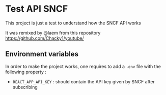 # Test API SNCF

This project is just a test to understand how the SNCF API works

It was remixed by @laem from this repository https://github.com/Chacky1/youtube/

## Environment variables

In order to make the project works, one requires to add a `.env` file with the following property :

- `REACT_APP_API_KEY` : should contain the API key given by SNCF after subscribing

